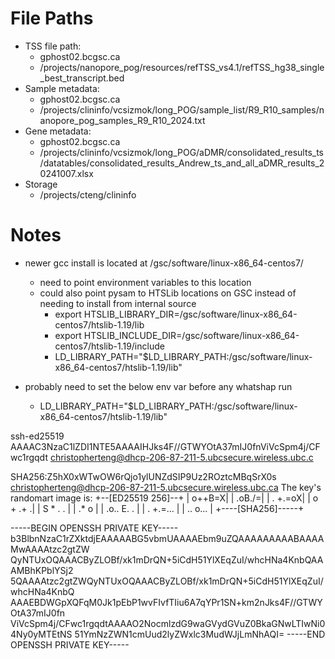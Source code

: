 # File Paths
- TSS file path: 
  - gphost02.bcgsc.ca
  - /projects/nanopore_pog/resources/refTSS_vs4.1/refTSS_hg38_single_best_transcript.bed
- Sample metadata: 
  - gphost02.bcgsc.ca
  - /projects/clininfo/vcsizmok/long_POG/sample_list/R9_R10_samples/nanopore_pog_samples_R9_R10_2024.txt
- Gene metadata:
  - gphost02.bcgsc.ca
  - /projects/clininfo/vcsizmok/long_POG/aDMR/consolidated_results_ts/datatables/consolidated_results_Andrew_ts_and_all_aDMR_results_20241007.xlsx
- Storage
  - /projects/cteng/clininfo

# Notes
- newer gcc install is located at /gsc/software/linux-x86_64-centos7/
  - need to point environment variables to this location
  - could also point pysam to HTSLib locations on GSC instead of needing to install from internal source
    - export HTSLIB_LIBRARY_DIR=/gsc/software/linux-x86_64-centos7/htslib-1.19/lib
    - export HTSLIB_INCLUDE_DIR=/gsc/software/linux-x86_64-centos7/htslib-1.19/include
    - LD_LIBRARY_PATH="$LD_LIBRARY_PATH:/gsc/software/linux-x86_64-centos7/htslib-1.19/lib"

- probably need to set the below env var before any whatshap run 
  - LD_LIBRARY_PATH="$LD_LIBRARY_PATH:/gsc/software/linux-x86_64-centos7/htslib-1.19/lib"

ssh-ed25519 AAAAC3NzaC1lZDI1NTE5AAAAIHJks4F//GTWYOtA37mIJ0fnViVcSpm4j/CFwc1rgqdt christopherteng@dhcp-206-87-211-5.ubcsecure.wireless.ubc.c

SHA256:Z5hX0xWTwOW6rQjo1ylUNZdSIP9Uz2ROztcMBqSrX0s christopherteng@dhcp-206-87-211-5.ubcsecure.wireless.ubc.ca
The key's randomart image is:
+--[ED25519 256]--+
|           o++B=X|
|           .oB./=|
|          . +.=oX|
|         o + .+ .|
|        S *  . . |
|        .*    o  |
|       .o.. E. . |
|      .  +.=...  |
|       .. o...   |
+----[SHA256]-----+

-----BEGIN OPENSSH PRIVATE KEY-----
b3BlbnNzaC1rZXktdjEAAAAABG5vbmUAAAAEbm9uZQAAAAAAAAABAAAAMwAAAAtzc2gtZW
QyNTUxOQAAACByZLOBf/xk1mDrQN+5iCdH51YlXEqZuI/whcHNa4KnbQAAAMBhKPblYSj2
5QAAAAtzc2gtZWQyNTUxOQAAACByZLOBf/xk1mDrQN+5iCdH51YlXEqZuI/whcHNa4KnbQ
AAAEBDWGpXQFqM0Jk1pEbP1wvFIvfTIiu6A7qYPr1SN+km2nJks4F//GTWYOtA37mIJ0fn
ViVcSpm4j/CFwc1rgqdtAAAAO2NocmlzdG9waGVydGVuZ0BkaGNwLTIwNi04Ny0yMTEtNS
51YmNzZWN1cmUud2lyZWxlc3MudWJjLmNhAQI=
-----END OPENSSH PRIVATE KEY-----